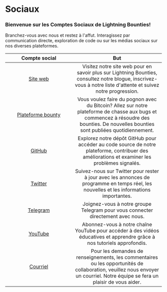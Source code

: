 # Sociaux

### Bienvenue sur les Comptes Sociaux de Lightning Bounties!

Branchez-vous avec nous et restez à l'affut. Interagissez par communication directe, exploration de code ou sur les médias sociaux sur nos diverses plateformes.

<table><thead><tr><th width="200" align="center">Compte social</th><th align="center">But</th></tr></thead><tbody><tr><td align="center"> <a href="https://www.lightningbounties.com/">Site web</a></td><td align="center">Visitez notre site web pour en savoir plus sur Lightning Bounties, consultez notre blogue, inscrivez-vous à notre liste d'attente et suivez notre progression.</td></tr><tr><td align="center"><a href="https://app.lightningbounties.com/">Plateforme bounty</a></td><td align="center">Vous voulez faire du pognon avec du Bitcoin? Allez sur notre plateforme de chasse aux bugs et commencez à résoudre des bounties. De nouvelles bounties sont publiées quotidiennement.</td></tr><tr><td align="center"><a href="https://github.com/MIT-Bitcoin-2024"> GitHub</a></td><td align="center">Explorez notre dépôt GitHub pour accéder au code source de notre plateforme, contribuer des améliorations et examiner les problèmes signalés.</td></tr><tr><td align="center"> <a href="https://x.com/LBounties">Twitter</a></td><td align="center">Suivez-nous sur Twitter pour rester à jour avec les annonces de programme en temps réel, les nouvelles et les informations importantes.</td></tr><tr><td align="center"> <a href="https://t.me/+vEnFunP_mfRjOTJh">Telegram</a></td><td align="center">Joignez-vous à notre groupe Telegram pour vous connecter directement avec nous.</td></tr><tr><td align="center"> <a href="https://youtube.com/@lightningbounties?si=AGCT8Zqazy1IUDaX">YouTube</a></td><td align="center">Abonnez-vous à notre chaîne YouTube pour accéder à des vidéos éducatives et apprendre grâce à nos tutoriels approfondis.</td></tr><tr><td align="center"> <a href="mailto:founders@lightningbounties.com">Courriel</a></td><td align="center">Pour les demandes de renseignements, les commentaires ou les opportunités de collaboration, veuillez nous envoyer un courriel. Notre équipe se fera un plaisir de vous aider.</td></tr></tbody></table>
